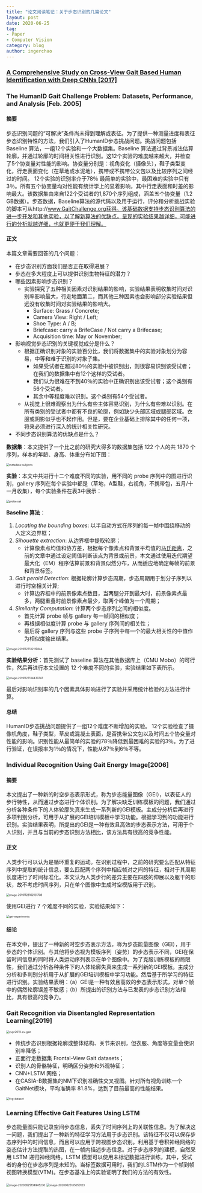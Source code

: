 ```yaml
---
title: "论文阅读笔记：关于步态识别的几篇论文"
layout: post
date: 2020-06-25
tag:
- Paper
- Computer Vision
category: blog
author: ingerchao
---
```


### [A Comprehensive Study on Cross-View Gait Based Human Identification with Deep CNNs [2017]](./2019-06-27-multimodal-feature-fusion-for-cnn-gait-recognition.md)



### The HumanID Gait Challenge Problem: Datasets, Performance, and Analysis [Feb. 2005]

#### 摘要

步态识别问题的“可解决”条件尚未得到理解或表征。为了提供一种测量进度和表征步态识别特性的方法，我们引入了HumanID步态挑战问题。挑战问题包括 Baseline 算法，一组12个实验和一个大数据集。Baseline 算法通过背景减法估算轮廓，并通过轮廓的时间相关性进行识别。这12个实验的难度越来越大，并检查了5个协变量对性能的影响。协变量分别是：视角变化（摄像头），鞋子类型变化，行走表面变化（在草地或水泥地），携带或不携带公文包以及比较序列之间经过的时间。 12个实验的识别率介于78％ 最简单的实验中，最困难的实验中只有3％。所有五个协变量均对性能有统计学上的显着影响，其中行走表面和时差的影响最大。该数据集由来自122个受试者的1,870个序列组成，涵盖五个协变量（1.2 GB数据）。步态数据，Baseline算法的源代码以及用于运行，评分和分析挑战实验的脚本可从http://www.GaitChallenge.org获得。该基础数据支持步态识别算法的进一步开发和其他实验，以了解新算法的优缺点。呈现的实验结果越详细，可能进行的分析就越详细，也就更便于我们理解。

#### 正文

本篇文章需要回答的几个问题：

- 在步态识别方面我们是否正在取得进展？
- 步态在多大程度上可以提供识别生物特征的潜力？
- 哪些因素影响步态识别？
  - 实验探究了五种相关因素对识别结果的影响，实验结果表明收集时间对识别率影响最大，行走地面第二，而其他三种因素也会影响部分实验结果但远没有收集时间对实验结果的影响大。
    - Surface: Grass / Concrete;
    - Camera View: Right / Left;
    - Shoe Type: A / B;
    - Briefcase: carry a BrifeCase / Not carry a Brifecase;
    - Acquisition time: May or November;
- 影响视觉步态识别的关键视觉成分是什么？
  - 根据正确识别对象的实验百分比，我们将数据集中的实验对象划分为容易，中等和难于识别的对象子集。
    - 如果受试者在超过80％的实验中被识别出，则很容易识别该受试者；在我们的数据集中有12个这样的受试者。
    - 我们认为很难在不到40％的实验中正确识别出该受试者；这个类别有56个受试者。
    - 其余中等程度难以识别。这个类别有54个受试者。
  - 从视觉上很难观察出为什么有些主体容易识别，为什么有些难以识别。在所有类别的受试者中都有不良的轮廓，例如缺少头部区域或腿部区域。衣服或阴影似乎也不起作用。但是，要在企业基础上排除其中的任何一项，将来必须进行深入的统计相关性研究。 
- 不同步态识别算法的优缺点是什么？

**数据集**：本文提供了一个比之前的研究大得多的数据集包括 122 个人的共 1870 个序列，样本的年龄、身高、体重分布如下图：

<img src="./../assets/images/paper/1127metadata-subjects.png" alt="metadata-subjects" style="zoom:50%;" />

**实验**：本文中共进行十二个难度不同的实验，用不同的 probe 序列中的图进行识别，gallery 序列在每个实验中都是（草地，A型鞋，右视角，不携带包，五月/十一月收集），每个实验条件在表3中展示：

<img src="./../assets/images/paper/1127probeset.png" alt="probe set" style="zoom:50%;" />

**Baseline 算法**：

1. *Locating the bounding boxes*: 以半自动方式在序列的每一帧中围绕移动的人定义边界框；
2. *Sihouette extraction*: 从边界框中提取轮廓；
   * 计算像素点均值和协方差，根据每个像素点和背景平均值的[马氏距离](https://baike.baidu.com/item/马氏距离/8927833?fr=aladdin)，之前的文章中通过设定阈值判断该点为背景或前景，本文通过使用迭代期望最大化（EM）程序估算前景和背景似然分布，从而适应地确定每帧的前景和背景标签。
3. *Gait peroid Detection*: 根据轮廓计算步态周期，步态周期用于划分子序列以进行时空相关计算;
   * 计算边界框中的前景像素点数目，当两腿分开到最大时，前景像素点最多，两腿重叠时前景像素点最少，取两个峰值为一个周期；
4. *Similarity Computation*: 计算两个步态序列之间的相似度。
   * 首先计算 probe 帧与 gallery 每一帧间的相似度；
   * 再根据相似度计算 probe 与 gallery 序列间的相关性；
   * 最后将 gallery 序列与这些 probe 子序列中每一个的最大相关性的中值作为相似度输出结果。

<img src="./../assets/images/paper/1127-sihouette-gait-perios.png" alt="image-20191127132119844" style="zoom:50%;" />

**实验结果分析**：首先测试了 baseline 算法在其他数据库上（CMU Mobo）的可行性，然后再进行本文设置的 12 个难度不同的实验，实验结果如下表所示。

<img src="./../assets/images/paper/1127-baseline-performances.png" alt="image-20191127134430747" style="zoom:50%;" />

最后对影响识别率的几个因素具体影响进行了实验并采用统计检验的方法进行计算。

#### 总结

HumanID步态挑战问题提供了一组12个难度不断增加的实验。 12个实验检查了摄像机角度，鞋子类型，草皮或混凝土表面，是否携带公文包以及时间五个协变量对性能的影响。识别性能从最简单的实验的78％降低到最困难的实验的3％。为了进行验证，在误报率为1％的情况下，性能从87％到6％不等。

### **Individual Recognition Using Gait Energy Image[2006]** 

#### 摘要

本文提出了一种新的时空步态表示形式，称为步态能量图像（GEI），以表征人的步行特性，从而通过步态进行个体识别。为了解决缺乏训练模板的问题，我们通过分析各种条件下的人体轮廓失真来生成一系列新的GEI模板。主成分分析后再进行多项判别分析，可用于从扩展的GEI培训模板中学习功能。根据学习到的功能进行识别。实验结果表明，所提出的GEI是一种有效且高效的步态表示方法，可用于个人识别，并且与当前的步态识别方法相比，该方法具有很高的竞争性能。

#### 正文

人类步行可以认为是循环重复的运动。在识别过程中，之前的研究要么匹配从特征序列中提取的统计信息，要么匹配两个序列中相应帧对之间的特征，相对于其周期长度进行了时间标准化。本文认为人类步行的差异主要在四肢的伸展以及躯干的形状，故不考虑时间序列，只在单个图像中生成时空模版用于识别。

<img src="./../assets/images/paper/1127-geiimage.png" alt="image-20191128102131708" style="zoom:50%;" />

使用GEI进行 7 个难度不同的实验，实验结果如下：

<img src="./../assets/images/paper/1127-gei-experiments.png" alt="gei-experiments" style="zoom:50%;" />

#### 结论

在本文中，提出了一种新的时空步态表示方法，称为步态能量图像（GEI），用于步态的个体识别。与其他将步态视为模板序列（姿势）的步态表示不同，GEI在保留时间信息的同时将人类运动序列表示在单个图像中。为了克服训练模板的局限性，我们通过分析各种条件下的人体轮廓失真来生成一系列新的GEI模板。主成分分析和多判别分析用于从扩展的GEI培训模板中学习功能。然后基于所学习的特征进行识别。实验结果表明：（a）GEI是一种有效且高效的步态表示形式，对单个帧中的偶然轮廓误差不敏感；（b）所提出的识别方法与已发表的步态识别方法相比，具有很高的竞争力。  

### Gait Recognition via Disentangled Representation Learning[2019]

<img src="./../assets/images/paper/1127-cvpr2019-evgait.png" alt="cvpr2019-ev-gait" style="zoom:50%;" />

- 传统步态识别根据轮廓或整体结构、关节来识别，但衣服、角度等变量会使识别率降低；
- 正面行走数据集 Frontal-View Gait datasets；
- 识别人的骨骼特征，明确区分姿势和外观特征；
- CNN+LSTM 网络；
- 在CASIA-B数据集的NM下识别准确性交叉视图。针对所有视角训练一个GaitNet模块，平均准确率 81.8%，达到了目前最高的性能结果。

<img src="./../assets/images/paper/1127-fvg-dataset.png" alt="fvg-dataset" style="zoom:50%;" />

### 

### Learning Effective Gait Features Using LSTM

步态能量图只能记录空间步态信息，丢失了时间序列上的关联性信息。为了解决这一问题，我们提出了一种新的特征学习方法用于步态识别。该特征不仅可以保存步态序列中的时间信息，而且可以应用于跨视图步态识别。利用基于卷积神经网络的姿态估计方法提取的热图，在一帧内描述步态信息。对于步态序列的建模，自然采用 LSTM 递归神经网络。LSTM 模型可以使用未标记数据进行训练，其中，受试者的身份在步态序列是未知的。当标签数据可用时，我们的LSTM作为一个帧到帧视图转换模型(VTM)。在步态基准上的实验证明了我们的方法的有效性。

<img src="./../assets/images/paper/lstm-gait-2016.png" alt="image-20200625134945230" style="zoom:50%;" />

<img src="./../assets/images/paper/lstm-gait-2016-results.png" alt="image-20200625135050123" style="zoom:50%;" />

